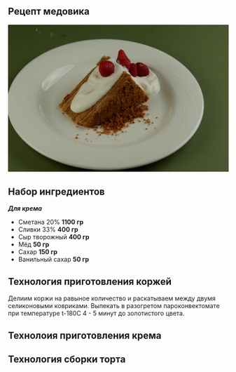 ## Рецепт медовика 
![foto_medovika](m.jpg)
## Набор ингредиентов 
 *__Для крема__*
* Сметана 20% **1100 гр** 
* Сливки 33% **400 гр**
* Сыр творожный **400 гр**
* Мёд **50 гр**
* Сахар **150 гр**
* Ванильный сахар **50 гр**
## Технология приготовления коржей
Делиим коржи на равыное количество и раскатываем между двумя селиконовыми ковриками. Выпекать в разогретом пароконвектомате при температуре t-180С 4 - 5 минут до золотистого цвета.
## Технолоия приготовления крема

## Технология сборки торта
